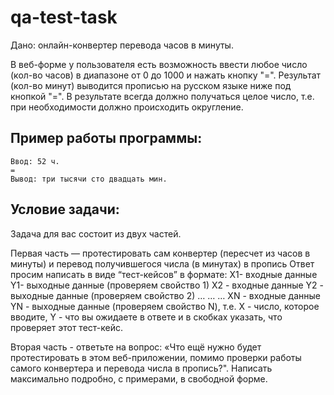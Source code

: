 # qa-test-task
Дано: онлайн-конвертер перевода часов в минуты.

В веб-форме у пользователя есть возможность ввести любое число (кол-во часов) в диапазоне от 0 до 1000 и нажать кнопку "=".  Результат (кол-во минут) выводится прописью на русском языке ниже под кнопкой "=". В результате всегда должно получаться целое число, т.е. при необходимости должно происходить округление.

## Пример работы программы:
```
Ввод: 52 ч.
=
Вывод: три тысячи сто двадцать мин.
```

## Условие задачи:
Задача для вас состоит из двух частей.

Первая часть — протестировать сам конвертер (пересчет из часов в минуты) и перевод получившегося числа (в минутах) в пропись 
Ответ просим написать в виде “тест-кейсов” в формате:
X1- входные данные Y1- выходные данные   (проверяем свойство 1)
X2 - входные данные Y2 - выходные данные   (проверяем свойство 2)
… … …
XN - входные данные YN - выходные данные   (проверяем свойство N),
т.е. X - число, которое вводите, Y - что вы ожидаете в ответе и в скобках указать, что проверяет этот тест-кейс.

Вторая часть - ответьте на вопрос: «Что ещё нужно будет протестировать в этом веб-приложении, помимо проверки работы самого конвертера и перевода числа в пропись?". Написать максимально подробно, с примерами, в свободной форме.
